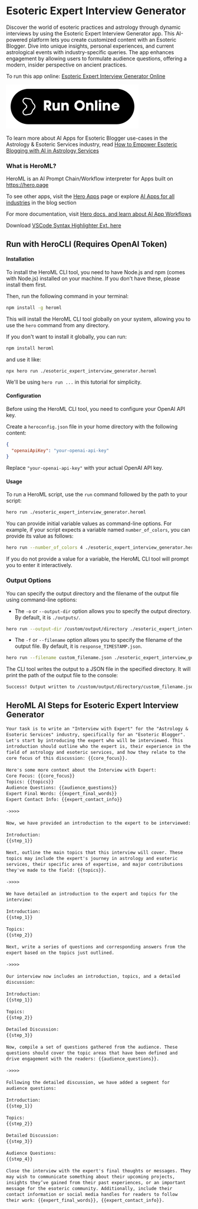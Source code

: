 # Esoteric Expert Interview Generator

Discover the world of esoteric practices and astrology through dynamic interviews by using the Esoteric Expert Interview Generator app. This AI-powered platform lets you create customized content with an Esoteric Blogger. Dive into unique insights, personal experiences, and current astrological events with industry-specific queries. The app enhances engagement by allowing users to formulate audience questions, offering a modern, insider perspective on ancient practices.

To run this app online: [Esoteric Expert Interview Generator Online](https://hero.page/app/esoteric-expert-interview-generator-interactive-esoteric-blogger-insights/TandVRwFXNB6WSGCQYVh)

[![Run Esoteric Expert Interview Generator Online](/assets/run.svg)](https://hero.page/app/esoteric-expert-interview-generator-interactive-esoteric-blogger-insights/TandVRwFXNB6WSGCQYVh)

To learn more about AI Apps for Esoteric Blogger use-cases in the Astrology & Esoteric Services industry, read [How to Empower Esoteric Blogging with AI in Astrology Services](https://hero.page/blog/ai/astrology-and-esoteric-services/how-to-empower-esoteric-blogging-with-ai-in-astrology-services/170736)

### What is HeroML?
HeroML is an AI Prompt Chain/Workflow interpreter for Apps built on https://hero.page 

To see other apps, visit the [Hero Apps](https://hero.page/apps) page or explore [AI Apps for all industries](https://hero.page/blog) in the blog section

For more documentation, visit [Hero docs, and learn about AI App Workflows](https://hero.page/tutorials/introduction-to-heroml)

Download [VSCode Syntax Highlighter Ext. here](https://marketplace.visualstudio.com/items?itemName=hero-page.heroml)

## Run with HeroCLI (Requires OpenAI Token)

#### Installation

To install the HeroML CLI tool, you need to have Node.js and npm (comes with Node.js) installed on your machine. If you don't have these, please install them first. 

Then, run the following command in your terminal:

```bash
npm install -g heroml
```

This will install the HeroML CLI tool globally on your system, allowing you to use the `hero` command from any directory.

If you don't want to install it globally, you can run:

```bash
npm install heroml
```

and use it like:

```bash
npx hero run ./esoteric_expert_interview_generator.heroml
```

We'll be using `hero run ...` in this tutorial for simplicity.

#### Configuration

Before using the HeroML CLI tool, you need to configure your OpenAI API key. 

Create a `heroconfig.json` file in your home directory with the following content:

```json
{
  "openaiApiKey": "your-openai-api-key"
}
```

Replace `"your-openai-api-key"` with your actual OpenAI API key.

#### Usage

To run a HeroML script, use the `run` command followed by the path to your script:

```bash
hero run ./esoteric_expert_interview_generator.heroml
```

You can provide initial variable values as command-line options. For example, if your script expects a variable named `number_of_colors`, you can provide its value as follows:

```bash
hero run --number_of_colors 4 ./esoteric_expert_interview_generator.heroml
```

If you do not provide a value for a variable, the HeroML CLI tool will prompt you to enter it interactively.

### Output Options

You can specify the output directory and the filename of the output file using command-line options:

- The `-o` or `--output-dir` option allows you to specify the output directory. By default, it is `./outputs/`.

```bash
hero run --output-dir /custom/output/directory ./esoteric_expert_interview_generator.heroml
```

- The `-f` or `--filename` option allows you to specify the filename of the output file. By default, it is `response_TIMESTAMP.json`.

```bash
hero run --filename custom_filename.json ./esoteric_expert_interview_generator.heroml
```

The CLI tool writes the output to a JSON file in the specified directory. It will print the path of the output file to the console:

```bash
Success! Output written to /custom/output/directory/custom_filename.json
```


## HeroML AI Steps for Esoteric Expert Interview Generator
```
Your task is to write an "Interview with Expert" for the "Astrology & Esoteric Services" industry, specifically for an "Esoteric Blogger". Let's start by introducing the expert who will be interviewed. This introduction should outline who the expert is, their experience in the field of astrology and esoteric services, and how they relate to the core focus of this discussion: {{core_focus}}.

Here's some more context about the Interview with Expert:
Core Focus: {{core_focus}}
Topics: {{topics}}
Audience Questions: {{audience_questions}}
Expert Final Words: {{expert_final_words}}
Expert Contact Info: {{expert_contact_info}}

->>>>

Now, we have provided an introduction to the expert to be interviewed:

Introduction:
{{step_1}}

Next, outline the main topics that this interview will cover. These topics may include the expert's journey in astrology and esoteric services, their specific area of expertise, and major contributions they've made to the field: {{topics}}.

->>>>

We have detailed an introduction to the expert and topics for the interview:

Introduction:
{{step_1}}

Topics:
{{step_2}}

Next, write a series of questions and corresponding answers from the expert based on the topics just outlined.

->>>>

Our interview now includes an introduction, topics, and a detailed discussion:

Introduction:
{{step_1}}

Topics:
{{step_2}}

Detailed Discussion:
{{step_3}}

Now, compile a set of questions gathered from the audience. These questions should cover the topic areas that have been defined and drive engagement with the readers: {{audience_questions}}.

->>>>

Following the detailed discussion, we have added a segment for audience questions:

Introduction:
{{step_1}}

Topics:
{{step_2}}

Detailed Discussion:
{{step_3}}

Audience Questions:
{{step_4}}

Close the interview with the expert's final thoughts or messages. They may wish to communicate something about their upcoming projects, insights they’ve gained from their past experiences, or an important message for the esoteric community. Additionally, include their contact information or social media handles for readers to follow their work: {{expert_final_words}}, {{expert_contact_info}}.


```

